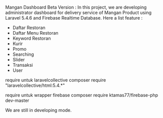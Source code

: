 
Mangan Dashboard Beta Version :
In this project, we are developing administrator dashboard for delivery service of Mangan Product using Laravel 5.4.6 and Firebase Realtime Database. Here a list feature :
- Daftar Restoran
- Daftar Menu Restoran
- Keyword Restoran
- Kurir
- Promo
- Searching
- Slider
- Transaksi
- User

require untuk laravelcollective
composer require "laravelcollective/html:5.4.*"

require untuk wrapper firebase
composer require ktamas77/firebase-php dev-master

We are still in developing mode.
